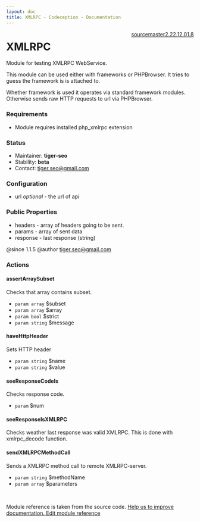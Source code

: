 ```yaml
---
layout: doc
title: XMLRPC - Codeception - Documentation
---
```




<div class="btn-group" role="group" style="float: right" aria-label="..."><a class="btn btn-default" href="https://github.com/Codeception/Codeception/blob/2.3/src/Codeception/Module/XMLRPC.php">source</a><a class="btn btn-default" href="https://github.com/Codeception/Codeception/blob/master/docs/modules/XMLRPC.md">master</a><a class="btn btn-default" href="https://github.com/Codeception/Codeception/blob/2.2/docs/modules/XMLRPC.md">2.2</a><a class="btn btn-default" href="https://github.com/Codeception/Codeception/blob/2.1/docs/modules/XMLRPC.md">2.1</a><a class="btn btn-default" href="https://github.com/Codeception/Codeception/blob/2.0/docs/modules/XMLRPC.md">2.0</a><a class="btn btn-default" href="https://github.com/Codeception/Codeception/blob/1.8/docs/modules/XMLRPC.md">1.8</a></div>

# XMLRPC


Module for testing XMLRPC WebService.

This module can be used either with frameworks or PHPBrowser.
It tries to guess the framework is is attached to.

Whether framework is used it operates via standard framework modules.
Otherwise sends raw HTTP requests to url via PHPBrowser.

### Requirements

* Module requires installed php_xmlrpc extension

### Status

* Maintainer: **tiger-seo**
* Stability: **beta**
* Contact: tiger.seo@gmail.com

### Configuration

* url *optional* - the url of api

### Public Properties

* headers - array of headers going to be sent.
* params - array of sent data
* response - last response (string)

@since 1.1.5
@author tiger.seo@gmail.com


### Actions

#### assertArraySubset
 
Checks that array contains subset.

 * `param array`  $subset
 * `param array`  $array
 * `param bool`   $strict
 * `param string` $message


#### haveHttpHeader
 
Sets HTTP header

 * `param string` $name
 * `param string` $value


#### seeResponseCodeIs
 
Checks response code.

 * `param` $num


#### seeResponseIsXMLRPC
 
Checks weather last response was valid XMLRPC.
This is done with xmlrpc_decode function.



#### sendXMLRPCMethodCall
 
Sends a XMLRPC method call to remote XMLRPC-server.

 * `param string` $methodName
 * `param array` $parameters

<p>&nbsp;</p><div class="alert alert-warning">Module reference is taken from the source code. <a href="https://github.com/Codeception/Codeception/tree/2.3/src/Codeception/Module/XMLRPC.php">Help us to improve documentation. Edit module reference</a></div>
